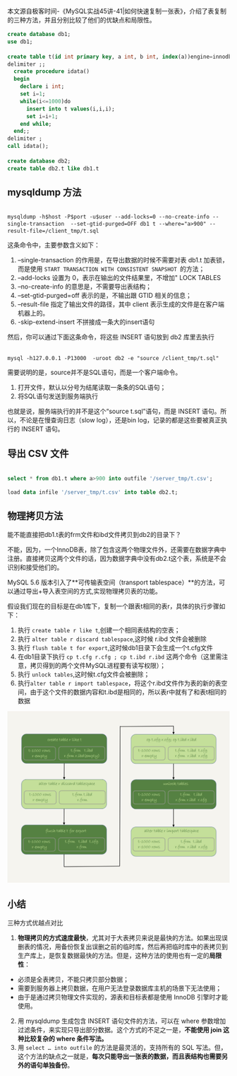 本文源自极客时间-《MySQL实战45讲-41|如何快速复制一张表》，介绍了表复制的三种方法，并且分别比较了他们的优缺点和局限性。
<!--more-->


```sql
create database db1;
use db1;

create table t(id int primary key, a int, b int, index(a))engine=innodb;
delimiter ;;
  create procedure idata()
  begin
    declare i int;
    set i=1;
    while(i<=1000)do
      insert into t values(i,i,i);
      set i=i+1;
    end while;
  end;;
delimiter ;
call idata();

create database db2;
create table db2.t like db1.t

```

## mysqldump 方法

```shell

mysqldump -h$host -P$port -u$user --add-locks=0 --no-create-info --single-transaction  --set-gtid-purged=OFF db1 t --where="a>900" --result-file=/client_tmp/t.sql

```

这条命令中，主要参数含义如下：

1. –single-transaction 的作用是，在导出数据的时候不需要对表 db1.t 加表锁，而是使用 `START TRANSACTION WITH CONSISTENT SNAPSHOT `的方法；
2. –add-locks 设置为 0，表示在输出的文件结果里，不增加" LOCK TABLES 
3. –no-create-info 的意思是，不需要导出表结构；
4. –set-gtid-purged=off 表示的是，不输出跟 GTID 相关的信息；
5. –result-file 指定了输出文件的路径，其中 client 表示生成的文件是在客户端机器上的。
6. -skip-extend-insert 不拼接成一条大的insert语句

然后，你可以通过下面这条命令，将这些 INSERT 语句放到 db2 库里去执行

```shell

mysql -h127.0.0.1 -P13000  -uroot db2 -e "source /client_tmp/t.sql"

```

需要说明的是，source并不是SQL语句，而是一个客户端命令。

1. 打开文件，默认以分号为结尾读取一条条的SQL语句；
2. 将SQL语句发送到服务端执行

也就是说，服务端执行的并不是这个“source t.sql”语句，而是 INSERT 语句。所以，不论是在慢查询日志（slow log），还是bin log，记录的都是这些要被真正执行的 INSERT 语句。

## 导出 CSV 文件

```sql

select * from db1.t where a>900 into outfile '/server_tmp/t.csv';

```

```sql
load data infile '/server_tmp/t.csv' into table db2.t;
```

## 物理拷贝方法

能不能直接把db1.t表的frm文件和ibd文件拷贝到db2的目录下？

不能，因为，一个InnoDB表，除了包含这两个物理文件外，还需要在数据字典中注册。直接拷贝这两个文件的话，因为数据字典中没有db2.t这个表，系统是不会识别和接受他们的。

MySQL 5.6 版本引入了**可传输表空间（transport tablespace）**的方法，可以通过导出+导入表空间的方式,实现物理拷贝表的功能。

假设我们现在的目标是在db1库下，复制一个跟表t相同的表r，具体的执行步骤如下：

1. 执行 `create table r like t`,创建一个相同表结构的空表；
2. 执行 `alter table r discard tablespace`,这时候 r.ibd 文件会被删除
3. 执行 `flush table t for export`,这时候db1目录下会生成一个t.cfg文件
4. 在db1目录下执行 `cp t.cfg r.cfg ; cp t.ibd r.ibd` 这两个命令（这里需注意，拷贝得到的两个文件MySQL进程要有读写权限）；
5. 执行 `unlock tables`,这时候t.cfg文件会被删除；
6. 执行`alter table r import tablespace`，将这个r.ibd文件作为表的新的表空间，由于这个文件的数据内容和t.ibd是相同的，所以表r中就有了和表t相同的数据

![mysql-transport-tablespace](/img/mysql-transport-tablespace.jpg)
## 小结

三种方式优越点对比

1. **物理拷贝的方式速度最快**，尤其对于大表拷贝来说是最快的方法。如果出现误删表的情况，用备份恢复出误删之前的临时库，然后再把临时库中的表拷贝到生产库上，是恢复数据最快的方法。但是，这种方法的使用也有一定的**局限性**：
  - 必须是全表拷贝，不能只拷贝部分数据；
  - 需要到服务器上拷贝数据，在用户无法登录数据库主机的场景下无法使用；
  - 由于是通过拷贝物理文件实现的，源表和目标表都是使用 InnoDB 引擎时才能使用。

2. 用 mysqldump 生成包含 INSERT 语句文件的方法，可以在 where 参数增加过滤条件，来实现只导出部分数据。这个方式的不足之一是，**不能使用 join 这种比较复杂的 where 条件写法。**
3. 用 `select … into outfile` 的方法是最灵活的，支持所有的 SQL 写法。但，这个方法的缺点之一就是，**每次只能导出一张表的数据，而且表结构也需要另外的语句单独备份**。